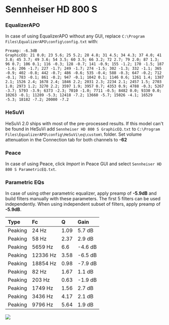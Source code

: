 # Sennheiser HD 800 S

### EqualizerAPO
In case of using EqualizerAPO without any GUI, replace `C:\Program Files\EqualizerAPO\config\config.txt`
with:
```
Preamp: -6.3dB
GraphicEQ: 21 0.0; 23 5.6; 25 5.2; 28 4.8; 31 4.5; 34 4.3; 37 4.0; 41 3.8; 45 3.7; 49 3.6; 54 3.5; 60 3.5; 66 3.2; 72 2.7; 79 2.0; 87 1.3; 96 0.7; 106 0.1; 116 -0.3; 128 -0.7; 141 -0.9; 155 -1.2; 170 -1.5; 187 -1.6; 206 -1.7; 227 -1.7; 249 -1.7; 274 -1.5; 302 -1.3; 332 -1.1; 365 -0.9; 402 -0.8; 442 -0.7; 486 -0.6; 535 -0.4; 588 -0.3; 647 -0.2; 712 -0.1; 783 -0.1; 861 -0.2; 947 -0.1; 1042 0.1; 1146 0.6; 1261 1.4; 1387 2.1; 1526 2.4; 1678 2.4; 1846 2.2; 2031 2.3; 2234 2.1; 2457 1.5; 2703 1.0; 2973 1.2; 3270 2.2; 3597 1.9; 3957 0.7; 4353 0.9; 4788 -0.3; 5267 -3.7; 5793 -3.9; 6373 -2.3; 7010 -1.0; 7711 -0.5; 8482 0.0; 9330 0.0; 10263 -0.1; 11289 -5.3; 12418 -7.2; 13660 -5.7; 15026 -4.1; 16529 -5.3; 18182 -7.2; 20000 -7.2
```

### HeSuVi
HeSuVi 2.0 ships with most of the pre-processed results. If this model can't be found in HeSuVi add
`Sennheiser HD 800 S GraphicEQ.txt` to `C:\Program Files\EqualizerAPO\config\HeSuVi\eq\custom\` folder.
Set volume attenuation in the Connection tab for both channels to **-62**

### Peace
In case of using Peace, click *Import* in Peace GUI and select `Sennheiser HD 800 S ParametricEQ.txt`.

### Parametric EQs
In case of using other parametric equalizer, apply preamp of **-5.9dB** and build filters manually
with these parameters. The first 5 filters can be used independently.
When using independent subset of filters, apply preamp of **-5.9dB**.

| Type    | Fc       |    Q | Gain    |
|:--------|:---------|:-----|:--------|
| Peaking | 24 Hz    | 1.09 | 5.7 dB  |
| Peaking | 58 Hz    | 2.37 | 2.9 dB  |
| Peaking | 5659 Hz  | 6.6  | -4.6 dB |
| Peaking | 12336 Hz | 3.58 | -6.5 dB |
| Peaking | 18854 Hz | 0.98 | -7.9 dB |
| Peaking | 82 Hz    | 1.67 | 1.1 dB  |
| Peaking | 203 Hz   | 0.63 | -1.9 dB |
| Peaking | 1749 Hz  | 1.56 | 2.7 dB  |
| Peaking | 3436 Hz  | 4.17 | 2.1 dB  |
| Peaking | 9796 Hz  | 5.64 | 1.9 dB  |

![](https://raw.githubusercontent.com/jaakkopasanen/AutoEq/master/results/oratory1990/harman_over-ear_2018/Sennheiser%20HD%20800%20S/Sennheiser%20HD%20800%20S.png)